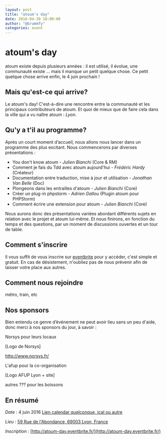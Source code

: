 ```yaml
---
layout: post
title: "atoum's day"
date: 2016-04-30 10:00:00
author: "@Grummfy"
categories: event
---
```


# atoum's day

atoum existe depuis plusieurs années :  il est utilisé, il évolue, une communauté existe ... mais il manque un petit quelque chose. Ce petit quelque chose arrive enfin, le 4 juin prochain !



## Mais qu'est-ce qui arrive?

Le atoum's day! C'est-à-dire une rencontre entre la communauté et les principaux contributeurs de atoum. Et quoi de mieux que de faire cela dans la ville qui a vu naître atoum : *Lyon*.



## Qu'y a t'il au programme?

Après un court moment d’accueil, nous allons nous lancer dans un programme des plus excitant.
Nous commencerons par diverses présentations :

* You don't know atoum - *Julien Bianchi* (Core & RM)
* Comment je fais du Tdd avec atoum aujourd'hui - *Frédéric Hardy* (Créateur)
* Documentation entre traduction, mise à jour et utilisation - *Jonathan Van Belle* (Doc)
* Plongeons dans les entrailles d'atoum - *Julien Bianchi* (Core)
* Créer un plug-in phpstorm - *Adrien Gallou* (Plugin atoum pour PHPStorm)
* Comment écrire une extension pour atoum - *Julien Bianchi* (Core)

Nous aurons donc des présentations variées abordant différents sujets en relation avec le projet et atoum lui-même.
Et nous finirons, en fonction du temps et des questions, par un moment de discussions ouvertes et un tour de table.



## Comment s'inscrire

Il vous suffit de vous inscrire sur [eventbrite](http://atoum-day.eventbrite.fr/) pour y accéder, c'est simple et gratuit. En cas de désistement, n'oubliez pas de nous prévenir afin de laisser votre place aux autres.



## Comment nous rejoindre

métro, train, etc



## Nos sponsors

Bien entendu ce genre d’événement ne peut avoir lieu sans un peu d'aide, donc merci à nos sponsors du jour, à savoir :

Norsys pour leurs locaux

[Logo de Norsys]

http://www.norsys.fr/



L'afup pour la co-organisation

[Logo AFUP Lyon + site]

autres ??? pour les boissons


## En résumé

*Date* : 4 juin 2016 [Lien calendar quelconque, ical ou autre](#)

*Lieu* : [59 Rue de l'Abondance, 69003 Lyon, France](https://goo.gl/maps/MS6ekYP8z2w)

*Inscription* : [http://atoum-day.eventbrite.fr/](http://atoum-day.eventbrite.fr/)
